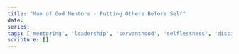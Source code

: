 ```yaml
---
title: "Man of God Mentors - Putting Others Before Self"
date: 
series: 
tags: ['mentoring', 'leadership', 'servanthood', 'selflessness', 'discipleship']
scripture: []
---
```


